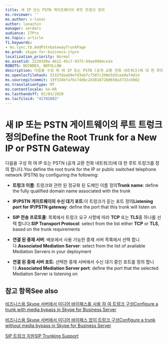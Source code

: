 ```yaml
---
title: 새 IP 또는 PSTN 게이트웨이의 루트 트렁크 정의
ms.reviewer: ''
ms.author: v-lanac
author: lanachin
manager: serdars
audience: ITPro
ms.topic: article
f1.keywords:
- ms.lync.tb.AddPstnGatewayTrunkPage
ms.prod: skype-for-business-itpro
localization_priority: Normal
ms.assetid: 22203d9a-4612-45c7-9375-69ae9964ce1e
ROBOTS: NOINDEX, NOFOLLOW
description: 다음을 구성 하 여 IP 또는 PSTN (공개 교환 전화 네트워크)에 대 한 루트 트렁크를 정의 합니다.
ms.openlocfilehash: 5332fdaab9efd3eb7c7587c390e5d3cee0af4d1d
ms.sourcegitcommit: 19f534bfafbc74dbc2d381672b0650a3733cb982
ms.translationtype: MT
ms.contentlocale: ko-KR
ms.lasthandoff: 02/03/2020
ms.locfileid: "41702683"
---
```

# <a name="define-the-root-trunk-for-a-new-ip-or-pstn-gateway"></a><span data-ttu-id="942c7-103">새 IP 또는 PSTN 게이트웨이의 루트 트렁크 정의</span><span class="sxs-lookup"><span data-stu-id="942c7-103">Define the Root Trunk for a New IP or PSTN Gateway</span></span>

<span data-ttu-id="942c7-104">다음을 구성 하 여 IP 또는 PSTN (공개 교환 전화 네트워크)에 대 한 루트 트렁크를 정의 합니다.</span><span class="sxs-lookup"><span data-stu-id="942c7-104">You define the root trunk for the IP or public switched telephone network (PSTN) by configuring the following:</span></span>

- <span data-ttu-id="942c7-105">**트렁크 이름**: 트렁크와 관련 된 정규화 된 도메인 이름 정의</span><span class="sxs-lookup"><span data-stu-id="942c7-105">**Trunk name**: define the fully qualified domain name associated with the trunk</span></span>

- <span data-ttu-id="942c7-106">**IP/PSTN 게이트웨이의 수신 대기 포트**:이 트렁크가 듣는 포트 정의</span><span class="sxs-lookup"><span data-stu-id="942c7-106">**Listening port for IP/PSTN gateway**: define the port that this trunk will listen on</span></span>

- <span data-ttu-id="942c7-107">**SIP 전송 프로토콜**: 목록에서 트렁크 요구 사항에 따라 **TCP** 또는 **TLS**중 하나를 선택 합니다.</span><span class="sxs-lookup"><span data-stu-id="942c7-107">**SIP Transport Protocol**: select from the list either **TCP** or **TLS**, based on the trunk requirements</span></span>

- <span data-ttu-id="942c7-108">**연결 된 중재 서버**: 배포에서 사용 가능한 중재 서버 목록에서 선택 합니다.</span><span class="sxs-lookup"><span data-stu-id="942c7-108">**Associated Mediation Server**: select from the list of available Mediation Servers in your deployment</span></span>

- <span data-ttu-id="942c7-109">**연결 된 중재 서버 포트**: 선택한 중재 서버에서 수신 대기 중인 포트를 정의 합니다.</span><span class="sxs-lookup"><span data-stu-id="942c7-109">**Associated Mediation Server port**: define the port that the selected Mediation Server is listening on</span></span>

## <a name="see-also"></a><span data-ttu-id="942c7-110">참고 항목</span><span class="sxs-lookup"><span data-stu-id="942c7-110">See also</span></span>

[<span data-ttu-id="942c7-111">비즈니스용 Skype 서버에서 미디어 바이패스를 사용 하 여 트렁크 구성</span><span class="sxs-lookup"><span data-stu-id="942c7-111">Configure a trunk with media bypass in Skype for Business Server</span></span>](../../../deploy/deploy-enterprise-voice/configure-trunk-with-media-bypass.md)

[<span data-ttu-id="942c7-112">비즈니스용 Skype 서버에서 미디어 바이패스 없이 트렁크 구성</span><span class="sxs-lookup"><span data-stu-id="942c7-112">Configure a trunk without media bypass in Skype for Business Server</span></span>](../../../deploy/deploy-enterprise-voice/configure-trunk-without-media-bypass.md)

[<span data-ttu-id="942c7-113">SIP 트렁크 지원</span><span class="sxs-lookup"><span data-stu-id="942c7-113">SIP Trunking Support</span></span>](https://technet.microsoft.com/library/e3042831-e8d8-4ea2-baa2-1a697401ffa0.aspx)
